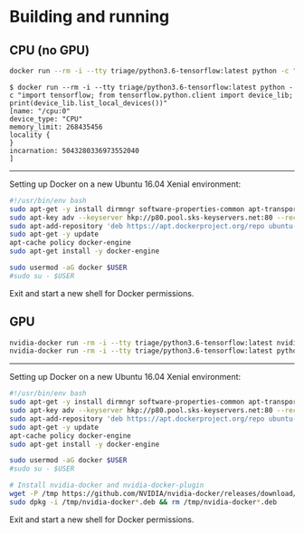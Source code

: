 # Building and running

## CPU (no GPU)

```bash
docker run --rm -i --tty triage/python3.6-tensorflow:latest python -c "from tensorflow.python.client import device_lib; print(device_lib.list_local_devices())"
```

```
$ docker run --rm -i --tty triage/python3.6-tensorflow:latest python -c "import tensorflow; from tensorflow.python.client import device_lib; print(device_lib.list_local_devices())"
[name: "/cpu:0"
device_type: "CPU"
memory_limit: 268435456
locality {
}
incarnation: 5043280336973552040
]
```

----

Setting up Docker on a new Ubuntu 16.04 Xenial environment:

```bash
#!/usr/bin/env bash
sudo apt-get -y install dirmngr software-properties-common apt-transport-https
sudo apt-key adv --keyserver hkp://p80.pool.sks-keyservers.net:80 --recv-keys 58118E89F3A912897C070ADBF76221572C52609D
sudo apt-add-repository 'deb https://apt.dockerproject.org/repo ubuntu-xenial main'
sudo apt-get -y update
apt-cache policy docker-engine
sudo apt-get install -y docker-engine

sudo usermod -aG docker $USER
#sudo su - $USER
```

Exit and start a new shell for Docker permissions.

## GPU

```bash
nvidia-docker run -rm -i --tty triage/python3.6-tensorflow:latest nvidia-smi
nvidia-docker run -rm -i --tty triage/python3.6-tensorflow:latest python -c "from tensorflow.python.client import device_lib; print(device_lib.list_local_devices())"
```

----

Setting up Docker on a new Ubuntu 16.04 Xenial environment:

```bash
#!/usr/bin/env bash
sudo apt-get -y install dirmngr software-properties-common apt-transport-https
sudo apt-key adv --keyserver hkp://p80.pool.sks-keyservers.net:80 --recv-keys 58118E89F3A912897C070ADBF76221572C52609D
sudo apt-add-repository 'deb https://apt.dockerproject.org/repo ubuntu-xenial main'
sudo apt-get -y update
apt-cache policy docker-engine
sudo apt-get install -y docker-engine

sudo usermod -aG docker $USER
#sudo su - $USER

# Install nvidia-docker and nvidia-docker-plugin
wget -P /tmp https://github.com/NVIDIA/nvidia-docker/releases/download/v1.0.1/nvidia-docker_1.0.1-1_amd64.deb
sudo dpkg -i /tmp/nvidia-docker*.deb && rm /tmp/nvidia-docker*.deb
```

Exit and start a new shell for Docker permissions.
